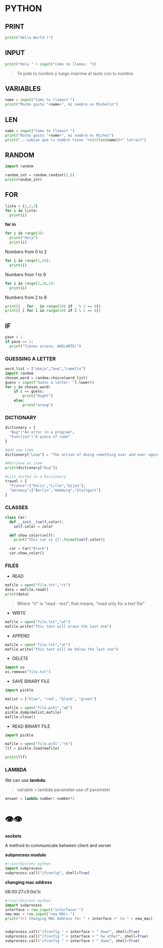 # PYTHON

## PRINT

```python
print("Hello World !")
```

## INPUT

```python
print("Hola " + input("Como te llamas: "))
```
> Te pide tu nombre y luego imprime el texto con tu nombre



## VARIABLES

```python
name = input("Como te llamas? ")
print("Mucho gusto "+name+", mi nombre es Mishelin")
```

## LEN

```python
name = input("Como te llamas? ")
print("Mucho gusto "+name+", mi nombre es Michel")
print("...sabias que tu nombre tiene "+str(len(name))+" letras?")
```

## RANDOM

```python
import random

random_int = random.randint(1,6)
print(random_int)
```

## FOR

```python
lista = {1,2,3}
for i in lista:
  print(i)
```
__for in__ <br/>

```python
for i in range(3):
  print("Hola")
  print(i)
```
Numbers from 0 to 2 <br/>


```python
for i in range(1,10):
  print(i)
```
Numbers from 1 to 9 <br/>


```python
for i in range(2,10,2):
  print(i)
```
Numbers from 2 to 8 <br/>


```python
print([ _ for _ in range(10) if _ % 2 == 0])
print([ i for i in range(10) if i % 2 == 0])
```


## IF

```python
pase = 1
if pase == 1:
  print("Tienes acceso, ADELANTE!")
```


### GUESSING A LETTER

```python
word_list = ["abeja","boa","camello"]
import random
chosen_word = random.choice(word_list)
guess = input("Guess a letter: ").lower()
for c in chosen_word:
    if c == guess:
        print("Right")
    else:
        print("wrong")
```

### DICTIONARY


```python
dictionary = {
  "Bug":"An error in a program",
  "Function":"A piece of code"
}

#Add new item
dictionary["Loop"] = "The action of doing something over and over again"

#Retrieve an item
print(dictionary["Bug"])

#List nested in a Dictionary
travel = {
  "France":["Paris","Lille","Dijon"],
  "Germany":["Berlin","Hamburg","Stuttgart"]
}

```


### CLASSES

```python
class Car:
  def __init__(self,color):
    self.color = color

  def show_color(self):
    print("This car is {}".format(self.color))

  car = Car("Black")
  car.show_color()
```

### FILES

* READ

```python
mafile = open("file.txt","rt")
data = mafile.read()
print(data)
```
>Where "rt" is "read - text", that means, "read only for a text file"

* WRITE

```python
mafile = open("file.txt","wt")
mafile.write("This text will erase the last one")
```

* APPEND

```python
mafile = open("file.txt","at")
mafile.write("This text will be below the last one")
```

* DELETE

```python
import os
os.remove("file.txt")                       
```

* SAVE BINARY FILE

```python
import pickle

malist = ["blue", "red", "black", "green"]

mafile = open("file.pckl","wb")
pickle.dump(malist,mafile)
mafile.close()
```

* READ BINARY FILE

```python
import pickle

mafile = open("file.pckl","rb")
llf = pickle.load(mafile)

print(llf)
```



### LAMBDA

We can use __lambda__:

>variable = lambda parameter:use of parameter

```python
answer = lambda number: number*2
```



# 👁️👁️  

__sockets__ <br/>

A method to communicate between client and server <br/>

__subprocess module__ <br/>

```python
#!/usr/bin/env python
import subprocess
subprocess.call("ifconfig", shell=True)
```
__changing mac address__ <br/>

08:00:27:c5:0d:1c <br/>

```python
#!/usr/bin/env python
import subprocess
interface = raw_input("interface> ")
new_mac = raw_input("new MAC> ")
print("[+] Changing MAC Address for " + interface +" to " + new_mac)


subprocess.call("ifconfig " + interface + " down", shell=True)
subprocess.call("ifconfig " + interface + " hw ether", shell=True)
subprocess.call("ifconfig " + interface + " down", shell=True)
```
<!-- import argparse -->

